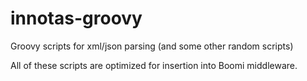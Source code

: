 innotas-groovy
==============

Groovy scripts for xml/json parsing (and some other random scripts)

All of these scripts are optimized for insertion into Boomi middleware. 
